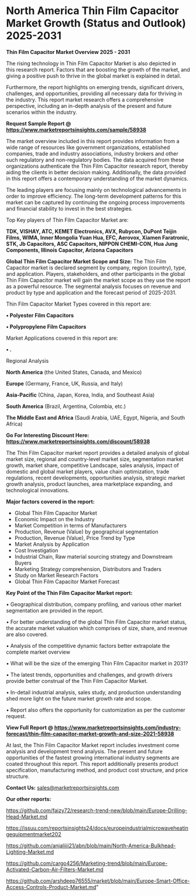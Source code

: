 # North America Thin Film Capacitor Market Growth (Status and Outlook) 2025-2031

<Strong> Thin Film Capacitor Market Overview 2025 - 2031</strong>

The rising technology in Thin Film Capacitor Market is also depicted in this research report. Factors that are boosting the growth of the market, and giving a positive push to thrive in the global market is explained in detail.

Furthermore, the report highlights on emerging trends, significant drivers, challenges, and opportunities, providing all necessary data for thriving in the industry. This report market research offers a comprehensive perspective, including an in-depth analysis of the present and future scenarios within the industry.

<strong>Request Sample Report @ <a href=https://www.marketreportsinsights.com/sample/58938>https://www.marketreportsinsights.com/sample/58938</a></strong>

The market overview included in this report provides information from a wide range of resources like government organizations, established companies, trade and industry associations, industry brokers and other such regulatory and non-regulatory bodies. The data acquired from these organizations authenticate the Thin Film Capacitor research report, thereby aiding the clients in better decision making. Additionally, the data provided in this report offers a contemporary understanding of the market dynamics.

The leading players are focusing mainly on technological advancements in order to improve efficiency. The long-term development patterns for this market can be captured by continuing the ongoing process improvements and financial stability to invest in the best strategies.

Top Key players of Thin Film Capacitor Market are:

<strong>TDK, VISHAY, ATC, KEMET Electronics, AVX, Rubycon, DuPont Teijin Films, WIMA, Inner Mongolia Yuan Hua, EFC, Aerovox, Xiamen Faratronic, STK, Jb Capacitors, ASC Capacitors, NIPPON CHEMI-CON, Hua Jung Components, Illinois Capacitor, Arizona Capacitors</strong>

<strong><b>Global Thin Film Capacitor Market Scope and Size:</b></strong>
The Thin Film Capacitor market is declared segment by company, region (country), type, and application. Players, stakeholders, and other participants in the global Thin Film Capacitor market will gain the market scope as they use the report as a powerful resource. The segmental analysis focuses on revenue and product by type and application and the forecast period of 2025-2031.

Thin Film Capacitor Market Types covered in this report are:

<strong>• Polyester Film Capacitors

• Polypropylene Film Capacitors</strong>

Market Applications covered in this report are:

<strong>• .</strong> 

Regional Analysis

<strong>North America</strong> (the United States, Canada, and Mexico)

<strong>Europe</strong> (Germany, France, UK, Russia, and Italy)

<strong>Asia-Pacific</strong> (China, Japan, Korea, India, and Southeast Asia)

<strong>South America</strong> (Brazil, Argentina, Colombia, etc.)

<strong>The Middle East and Africa</strong> (Saudi Arabia, UAE, Egypt, Nigeria, and South Africa)

<strong>Go For Interesting Discount Here: <a href=https://www.marketreportsinsights.com/discount/58938>https://www.marketreportsinsights.com/discount/58938</a></strong>

The Thin Film Capacitor market report provides a detailed analysis of global market size, regional and country-level market size, segmentation market growth, market share, competitive Landscape, sales analysis, impact of domestic and global market players, value chain optimization, trade regulations, recent developments, opportunities analysis, strategic market growth analysis, product launches, area marketplace expanding, and technological innovations.

<strong><b>Major factors covered in the report:</b></strong>
<ul>
  <li>Global Thin Film Capacitor Market </li>
  <li>Economic Impact on the Industry</li>
  <li>Market Competition in terms of Manufacturers</li>
  <li>Production, Revenue (Value) by geographical segmentation</li>
  <li>Production, Revenue (Value), Price Trend by Type</li>
  <li>Market Analysis by Application</li>
  <li>Cost Investigation</li>
  <li>Industrial Chain, Raw material sourcing strategy and Downstream Buyers</li>
  <li>Marketing Strategy comprehension, Distributors and Traders</li>
  <li>Study on Market Research Factors</li>
  <li>Global Thin Film Capacitor Market Forecast</li>
</ul>

<strong><b>Key Point of the Thin Film Capacitor Market report:</b></strong>

• Geographical distribution, company profiling, and various other market segmentation are provided in the report.

• For better understanding of the global Thin Film Capacitor market status, the accurate market valuation which comprises of size, share, and revenue are also covered.

• Analysis of the competitive dynamic factors better extrapolate the complete market overview

• What will be the size of the emerging Thin Film Capacitor market in 2031?

• The latest trends, opportunities and challenges, and growth drivers provide better construal of the Thin Film Capacitor Market.

• In-detail industrial analysis, sales study, and production understanding shed more light on the future market growth rate and scope.

• Report also offers the opportunity for customization as per the customer request.

<strong><b>View Full Report @ <a href=https://www.marketreportsinsights.com/industry-forecast/thin-film-capacitor-market-growth-and-size-2021-58938>https://www.marketreportsinsights.com/industry-forecast/thin-film-capacitor-market-growth-and-size-2021-58938</a></b></strong>


At last, the Thin Film Capacitor Market report includes investment come analysis and development trend analysis. The present and future opportunities of the fastest growing international industry segments are coated throughout this report. This report additionally presents product specification, manufacturing method, and product cost structure, and price structure.

<strong>Contact Us:</strong>
sales@marketreportsinsights.com

<strong>Our other reports:</strong>

<a href=https://github.com/faizy72/research-trend-new/blob/main/Europe-Drilling-Head-Market.md>https://github.com/faizy72/research-trend-new/blob/main/Europe-Drilling-Head-Market.md</a>

<a href=https://issuu.com/reportsinsights24/docs/europeindustrialmicrowaveheatingequipmentmarket202>https://issuu.com/reportsinsights24/docs/europeindustrialmicrowaveheatingequipmentmarket202</a>

<a href=https://github.com/anjaliiii21/abn/blob/main/North-America-Bulkhead-Lighting-Market.md>https://github.com/anjaliiii21/abn/blob/main/North-America-Bulkhead-Lighting-Market.md</a>

<a href=https://github.com/cargo4256/Marketing-trend/blob/main/Europe-Activated-Carbon-Air-Filters-Market.md>https://github.com/cargo4256/Marketing-trend/blob/main/Europe-Activated-Carbon-Air-Filters-Market.md</a>

<a href=https://github.com/arshdeep76555/market/blob/main/Europe-Smart-Office-Access-Controls-Product-Market.md>https://github.com/arshdeep76555/market/blob/main/Europe-Smart-Office-Access-Controls-Product-Market.md</a>"
